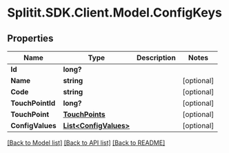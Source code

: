 # Splitit.SDK.Client.Model.ConfigKeys
## Properties

Name | Type | Description | Notes
------------ | ------------- | ------------- | -------------
**Id** | **long?** |  | 
**Name** | **string** |  | [optional] 
**Code** | **string** |  | [optional] 
**TouchPointId** | **long?** |  | [optional] 
**TouchPoint** | [**TouchPoints**](TouchPoints.md) |  | [optional] 
**ConfigValues** | [**List&lt;ConfigValues&gt;**](ConfigValues.md) |  | [optional] 

[[Back to Model list]](../README.md#documentation-for-models) [[Back to API list]](../README.md#documentation-for-api-endpoints) [[Back to README]](../README.md)

